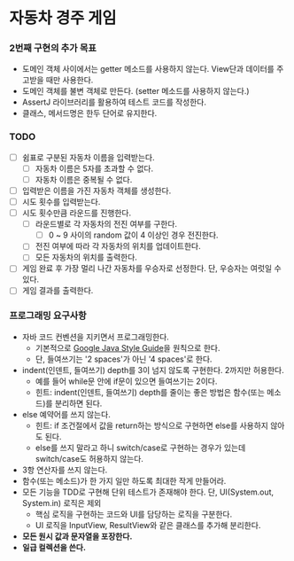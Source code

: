 # 자동차 경주 게임

### 2번째 구현의 추가 목표

- 도메인 객체 사이에서는 getter 메소드를 사용하지 않는다. View단과 데이터를 주고받을 때만 사용한다.
- 도메인 객체를 불변 객체로 만든다. (setter 메소드를 사용하지 않는다.)
- AssertJ 라이브러리를 활용하여 테스트 코드를 작성한다.
- 클래스, 메서드명은 한두 단어로 유지한다.

### TODO

- [ ] 쉼표로 구분된 자동차 이름을 입력받는다.
    - [ ] 자동차 이름은 5자를 초과할 수 없다.
    - [ ] 자동차 이름은 중복될 수 없다.
- [ ] 입력받은 이름을 가진 자동차 객체를 생성한다.
- [ ] 시도 횟수를 입력받는다.
- [ ] 시도 횟수만큼 라운드를 진행한다.
    - [ ] 라운드별로 각 자동차의 전진 여부를 구한다.
        - [ ] 0 ~ 9 사이의 random 값이 4 이상인 경우 전진한다.
    - [ ] 전진 여부에 따라 각 자동차의 위치를 업데이트한다.
    - [ ] 모든 자동차의 위치를 출력한다.
- [ ] 게임 완료 후 가장 멀리 나간 자동차를 우승자로 선정한다. 단, 우승자는 여럿일 수 있다.
- [ ] 게임 결과를 출력한다.

### 프로그래밍 요구사항

- 자바 코드 컨벤션을 지키면서 프로그래밍한다.
    - 기본적으로 [Google Java Style Guide](https://google.github.io/styleguide/javaguide.html)을 원칙으로 한다.
    - 단, 들여쓰기는 '2 spaces'가 아닌 '4 spaces'로 한다.
- indent(인덴트, 들여쓰기) depth를 3이 넘지 않도록 구현한다. 2까지만 허용한다.
    - 예를 들어 while문 안에 if문이 있으면 들여쓰기는 2이다.
    - 힌트: indent(인덴트, 들여쓰기) depth를 줄이는 좋은 방법은 함수(또는 메소드)를 분리하면 된다.
- else 예약어를 쓰지 않는다.
    - 힌트: if 조건절에서 값을 return하는 방식으로 구현하면 else를 사용하지 않아도 된다.
    - else를 쓰지 말라고 하니 switch/case로 구현하는 경우가 있는데 switch/case도 허용하지 않는다.
- 3항 연산자를 쓰지 않는다.
- 함수(또는 메소드)가 한 가지 일만 하도록 최대한 작게 만들어라.
- 모든 기능을 TDD로 구현해 단위 테스트가 존재해야 한다. 단, UI(System.out, System.in) 로직은 제외
    - 핵심 로직을 구현하는 코드와 UI를 담당하는 로직을 구분한다.
    - UI 로직을 InputView, ResultView와 같은 클래스를 추가해 분리한다.
- **모든 원시 값과 문자열을 포장한다.**
- **일급 컬렉션을 쓴다.**